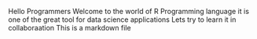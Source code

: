 Hello Programmers 
Welcome to the world of R Programming language
it is one of the great tool for data science applications
Lets try to learn it in collaboraation
This is a markdown file

